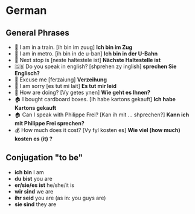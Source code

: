 # German

## General Phrases

* 🚂 I am in a train. [ih bin im zuug] **Ich bin im Zug**
* 🚂 I am in metro. [ih bin in de u-ban] **Ich bin in der U-Bahn**
* 🚂 Next stop is [neste haltestele ist]  **Nächste Haltestelle ist**
* 🇬🇧 Do you speak in english? [shprehen zy inglish] **sprechen Sie Englisch?**
* 💬 Excuse me [ferzaiung] **Verzeihung**
* 💬 I am sorry [es tut mi lait] **Es tut mir leid**
* 💬 How are doing? [Vy getes ynen] **Wie geht es Ihnen?**
* 🏠 I bought cardboard boxes. [Ih habe kartons gekauft] **Ich habe Kartons gekauft**
* 🏠 Can I speak with Philippe Frei? [Kan ih mit ... shprechen?] **Kann ich mit Philippe Frei sprechen?**
* :moneybag:  How much does it cost? [Vy fyl kosten es]  **Wie viel (how much) kosten es (it) ?**

## Conjugation "to be"
* **ich bin**	I am
* **du bist**	you are
* **er/sie/es ist** he/she/it is
* **wir sind**	we are
* **ihr seid**	you are (as in: you guys are)
* **sie sind**	they are
